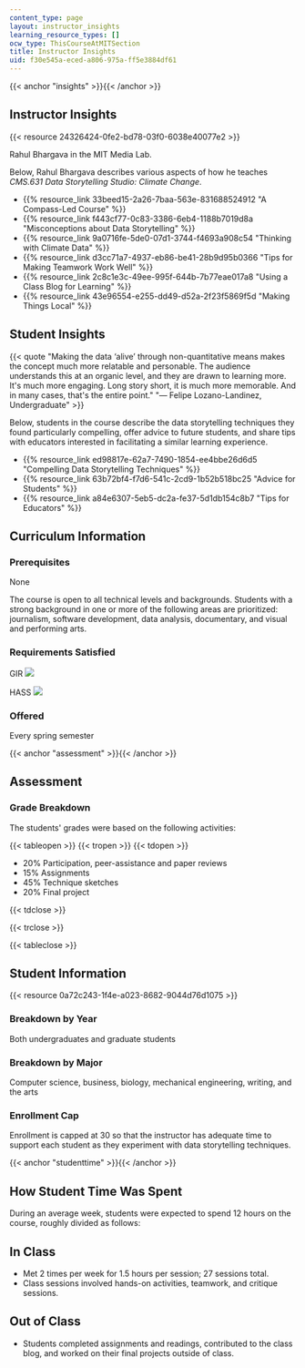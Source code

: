 ```yaml
---
content_type: page
layout: instructor_insights
learning_resource_types: []
ocw_type: ThisCourseAtMITSection
title: Instructor Insights
uid: f30e545a-eced-a806-975a-ff5e3884df61
---
```


{{< anchor "insights" >}}{{< /anchor >}}

Instructor Insights
-------------------

{{< resource 24326424-0fe2-bd78-03f0-6038e40077e2 >}}

Rahul Bhargava in the MIT Media Lab.

Below, Rahul Bhargava describes various aspects of how he teaches _CMS.631 Data Storytelling Studio: Climate Change_.

*   {{% resource_link 33beed15-2a26-7baa-563e-831688524912 "A Compass-Led Course" %}}
*   {{% resource_link f443cf77-0c83-3386-6eb4-1188b7019d8a "Misconceptions about Data Storytelling" %}}
*   {{% resource_link 9a0716fe-5de0-07d1-3744-f4693a908c54 "Thinking with Climate Data" %}}
*   {{% resource_link d3cc71a7-4937-eb86-be41-28b9d95b0366 "Tips for Making Teamwork Work Well" %}}
*   {{% resource_link 2c8c1e3c-49ee-995f-644b-7b77eae017a8 "Using a Class Blog for Learning" %}}
*   {{% resource_link 43e96554-e255-dd49-d52a-2f23f5869f5d "Making Things Local" %}}

Student Insights
----------------

{{< quote "Making the data ‘alive’ through non-quantitative means makes the concept much more relatable and personable. The audience understands this at an organic level, and they are drawn to learning more. It's much more engaging. Long story short, it is much more memorable. And in many cases, that's the entire point." "— Felipe Lozano-Landinez, Undergraduate" >}}

Below, students in the course describe the data storytelling techniques they found particularly compelling, offer advice to future students, and share tips with educators interested in facilitating a similar learning experience.

*   {{% resource_link ed98817e-62a7-7490-1854-ee4bbe26d6d5 "Compelling Data Storytelling Techniques" %}}
*   {{% resource_link 63b72bf4-f7d6-541c-2cd9-1b52b518bc25 "Advice for Students" %}}
*   {{% resource_link a84e6307-5eb5-dc2a-fe37-5d1db154c8b7 "Tips for Educators" %}}

Curriculum Information
----------------------

### Prerequisites

None

The course is open to all technical levels and backgrounds. Students with a strong background in one or more of the following areas are prioritized: journalism, software development, data analysis, documentary, and visual and performing arts.

### Requirements Satisfied

GIR ![](/images/educator/icon-question-gir.png)

HASS ![](/images/educator/icon-question-hass.png)

### Offered

Every spring semester

{{< anchor "assessment" >}}{{< /anchor >}}

Assessment
----------

### Grade Breakdown

The students' grades were based on the following activities:

{{< tableopen >}}
{{< tropen >}}
{{< tdopen >}}
- 20% Participation, peer-assistance and paper reviews
- 15% Assignments
- 45% Technique sketches
- 20% Final project

{{< tdclose >}}

{{< trclose >}}

{{< tableclose >}}

Student Information
-------------------

{{< resource 0a72c243-1f4e-a023-8682-9044d76d1075 >}}

### Breakdown by Year

Both undergraduates and graduate students

### Breakdown by Major

Computer science, business, biology, mechanical engineering, writing, and the arts

### Enrollment Cap

Enrollment is capped at 30 so that the instructor has adequate time to support each student as they experiment with data storytelling techniques.

{{< anchor "studenttime" >}}{{< /anchor >}}

How Student Time Was Spent
--------------------------

During an average week, students were expected to spend 12 hours on the course, roughly divided as follows:

In Class
--------

*   Met 2 times per week for 1.5 hours per session; 27 sessions total.
*   Class sessions involved hands-on activities, teamwork, and critique sessions.

Out of Class
------------

*   Students completed assignments and readings, contributed to the class blog, and worked on their final projects outside of class.